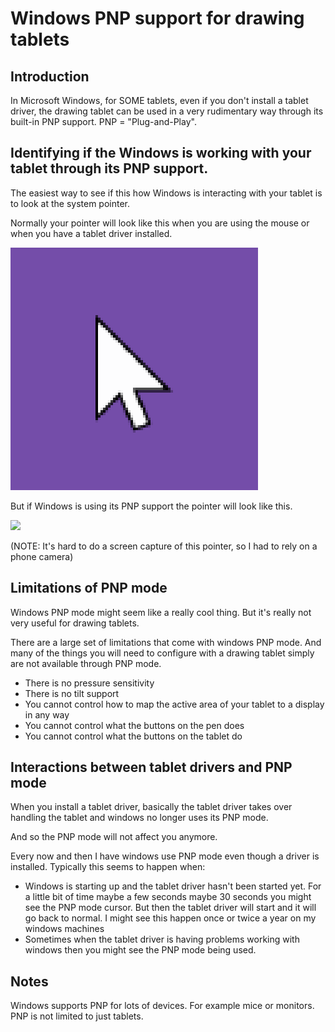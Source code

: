 # Windows PNP support for drawing tablets

## Introduction

In Microsoft Windows, for SOME tablets, even if you don't install a tablet driver, the drawing tablet can be used in a very rudimentary way through its built-in PNP support. PNP = "Plug-and-Play".&#x20;

## Identifying if the Windows is working with your tablet through its PNP support.

The easiest way to see if this how Windows is interacting with your tablet is to look at the system pointer.

Normally your pointer will look like this when you are using the mouse or when you have a tablet driver installed.&#x20;

![](../../.gitbook/assets/Snap1.png)

But if Windows is using its PNP support the pointer will look like this.

![](<../../.gitbook/assets/PXL\_20230902\_135357961 (1).jpg>)

(NOTE: It's hard to do a screen capture of this pointer, so I had to rely on a phone camera)

## Limitations of PNP mode

Windows PNP mode might seem like a really cool thing. But it's really not very useful for drawing tablets.

There are a large set of limitations that come with windows PNP mode. And many of the things you will need to configure with a drawing tablet simply are not available through PNP mode.

* There is no pressure sensitivity
* There is no tilt support
* You cannot control how to map the active area of your tablet to a display in any way
* You cannot control what the buttons on the pen does
* You cannot control what the buttons on the tablet do&#x20;

## Interactions between tablet drivers and PNP mode

When you install a tablet driver, basically the tablet driver takes over handling the tablet and windows no longer uses its PNP mode.

And so the PNP mode will not affect you anymore.

Every now and then I have windows use PNP mode even though a driver is installed. Typically this seems to happen when:

* Windows is starting up and the tablet driver hasn't been started yet. For a little bit of time maybe a few seconds maybe 30 seconds you might see the PNP mode cursor. But then the tablet driver will start and it will go back to normal. I might see this happen once or twice a year on my windows machines
* Sometimes when the tablet driver is having problems working with windows then you might see the PNP mode being used. &#x20;

## Notes

Windows supports PNP for lots of devices. For example mice or monitors. PNP is not limited to just tablets.&#x20;
